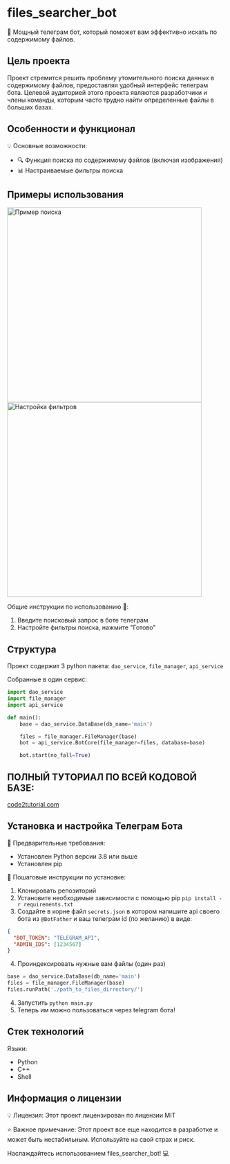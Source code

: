 # files_searcher_bot

🚀 Мощный телеграм бот, который поможет вам эффективно искать по содержимому файлов.
## Цель проекта
Проект стремится решить проблему утомительного поиска данных в содержимому файлов, предоставляя удобный интерфейс телеграм бота. 
Целевой аудиторией этого проекта являются разработчики и члены команды, которым часто трудно найти определенные файлы в больших базах.

## Особенности и функционал
💡 Основные возможности:
* 🔍 Функция поиска по содержимому файлов (включая изображения)
* 📊 Настраиваемые фильтры поиска

## Примеры использования

<img src="https://i.postimg.cc/3xdrFGY5/image.png" alt="Пример поиска" width="450px"/>

<img src="https://i.postimg.cc/mDXB9ZJ2/image.png" alt="Настройка фильтров" width="450px"/>

Общие инструкции по использованию 📝:
1. Введите поисковый запрос в боте телеграм
2. Настройте фильтры поиска, нажмите "Готово"

## Структура

Проект содержит 3 python пакета:
`dao_service`, `file_manager`, `api_service`

Собранные в один сервис:
```python
import dao_service
import file_manager
import api_service

def main():
    base = dao_service.DataBase(db_name='main')

    files = file_manager.FileManager(base)
    bot = api_service.BotCore(file_manager=files, database=base)

    bot.start(no_fall=True)
```

## ПОЛНЫЙ ТУТОРИАЛ ПО ВСЕЙ КОДОВОЙ БАЗЕ:

[code2tutorial.com](https://code2tutorial.com/tutorial/7a4f7f7f-d358-45b4-bbbc-d171ecd2d7b3/index.md)

## Установка и настройка Телеграм Бота

🔧 Предварительные требования:
* Установлен Python версии 3.8 или выше
* Установлен pip

🔧 Пошаговые инструкции по установке:
1. Клонировать репозиторий
2. Установите необходимые зависимости с помощью pip
   `pip install -r requirements.txt`
3. Создайте в корне файл `secrets.json` в котором напишите api своего бота из `@BotFather`
   и ваш телеграм id (по желанию)
в виде:
```json
{
  "BOT_TOKEN": "TELEGRAM_API",
  "ADMIN_IDS": [1234567]
}
```
4. Проиндексировать нужные вам файлы (один раз)
```python
base = dao_service.DataBase(db_name='main')
files = file_manager.FileManager(base)
files.runPath('./path_to_files_dirrectory/')
```
4. Запустить `python main.py`
5. Теперь им можно пользоваться через telegram бота!

## Стек технологий
Языки:
* Python
* C++
* Shell

## Информация о лицензии

💡 Лицензия:
Этот проект лицензирован по лицензии MIT

⭐ Важное примечание:
Этот проект все еще находится в разработке и может быть нестабильным. Используйте на свой страх и риск.

Наслаждайтесь использованием files_searcher_bot! 💻
